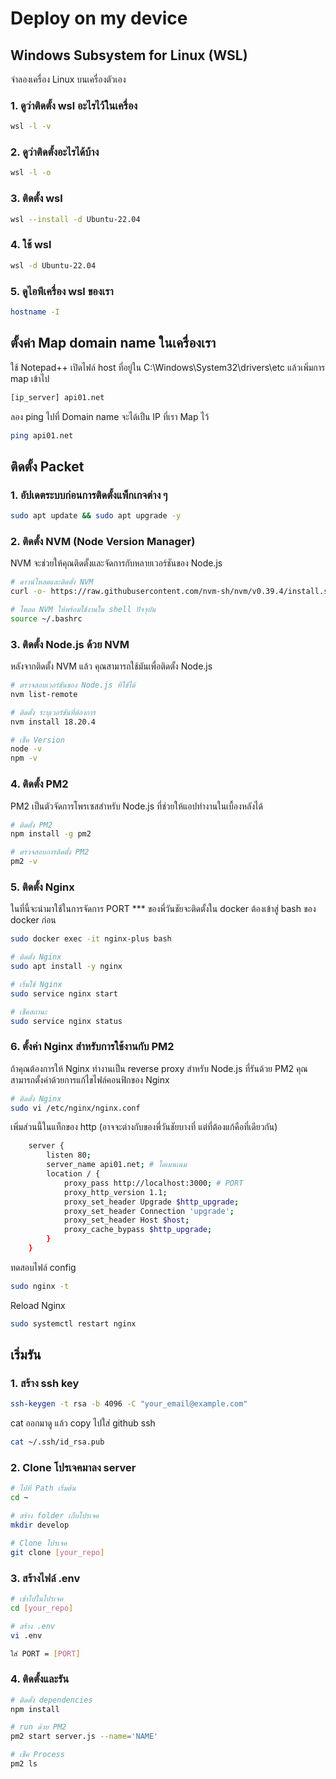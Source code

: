 # Deploy on my device

## Windows Subsystem for Linux (WSL)

จำลองเครื่อง Linux บนเครื่องตัวเอง

### 1. ดูว่าติดตั้ง wsl อะไรไว้ในเครื่อง

```bash
wsl -l -v
```

### 2. ดูว่าติดตั้งอะไรได้บ้าง

```bash
wsl -l -o
```

### 3. ติดตั้ง wsl

```bash
wsl --install -d Ubuntu-22.04
```

### 4. ใช้ wsl

```bash
wsl -d Ubuntu-22.04
```

### 5. ดูไอพีเครื่อง wsl ของเรา

```bash
hostname -I
```

## ตั้งค่า Map domain name ในเครื่องเรา

ใช้ Notepad++ เปิดไฟล์ host ที่อยู่ใน C:\Windows\System32\drivers\etc แล้วเพิ่มการ map เข้าไป

```bash
[ip_server] api01.net
```

ลอง ping ไปที่ Domain name จะได้เป็น IP ที่เรา Map ไว้

```bash
ping api01.net
```

## ติดตั้ง Packet

### 1. อัปเดตระบบก่อนการติดตั้งแพ็กเกจต่าง ๆ

```bash
sudo apt update && sudo apt upgrade -y
```

### 2. ติดตั้ง NVM (Node Version Manager)

NVM จะช่วยให้คุณติดตั้งและจัดการกับหลายเวอร์ชันของ Node.js

```bash
# ดาวน์โหลดและติดตั้ง NVM
curl -o- https://raw.githubusercontent.com/nvm-sh/nvm/v0.39.4/install.sh | bash

# โหลด NVM ให้พร้อมใช้งานใน shell ปัจจุบัน
source ~/.bashrc
```

### 3. ติดตั้ง Node.js ด้วย NVM

หลังจากติดตั้ง NVM แล้ว คุณสามารถใช้มันเพื่อติดตั้ง Node.js

```bash
# ตรวจสอบเวอร์ชันของ Node.js ที่ใช้ได้
nvm list-remote

# ติดตั้ง ระบุเวอร์ชันที่ต้องการ
nvm install 18.20.4

# เช็ค Version
node -v
npm -v
```

### 4. ติดตั้ง PM2

PM2 เป็นตัวจัดการโพรเซสสำหรับ Node.js ที่ช่วยให้แอปทำงานในเบื้องหลังได้

```bash
# ติดตั้ง PM2
npm install -g pm2

# ตรวจสอบการติดตั้ง PM2
pm2 -v
```

### 5. ติดตั้ง Nginx

ในที่นี้จะนำมาใช้ในการจัดการ PORT
*** ของพี่วันชัยจะติดตั้งใน docker ต้องเข้าสู่ bash ของ docker ก่อน

```bash
sudo docker exec -it nginx-plus bash
```


```bash
# ติดตั้ง Nginx
sudo apt install -y nginx

# เริ่มใช้ Nginx
sudo service nginx start

# เช็คสถานะ
sudo service nginx status
```

### 6. ตั้งค่า Nginx สำหรับการใช้งานกับ PM2

ถ้าคุณต้องการให้ Nginx ทำงานเป็น reverse proxy สำหรับ Node.js ที่รันด้วย PM2 คุณสามารถตั้งค่าด้วยการแก้ไขไฟล์คอนฟิกของ Nginx

```bash
# ติดตั้ง Nginx
sudo vi /etc/nginx/nginx.conf
```

เพิ่มส่วนนี้ในแท็กของ http (อาจจะต่างกับของพี่วันชัยบางที่ แต่ที่ต้องแก้คือที่เดียวกัน)

```bash
    server {
        listen 80; 
        server_name api01.net; # โดเมนเนม
        location / {
            proxy_pass http://localhost:3000; # PORT
            proxy_http_version 1.1;
            proxy_set_header Upgrade $http_upgrade;
            proxy_set_header Connection 'upgrade';
            proxy_set_header Host $host;
            proxy_cache_bypass $http_upgrade;
        }
    }
```

ทดสอบไฟล์ config

```bash
sudo nginx -t
```

Reload Nginx

```bash
sudo systemctl restart nginx
```

## เริ่มรัน

### 1. สร้าง ssh key

```bash
ssh-keygen -t rsa -b 4096 -C "your_email@example.com"
```

cat ออกมาดู แล้ว copy ไปใส่ github ssh

```bash
cat ~/.ssh/id_rsa.pub
```

### 2. Clone โปรเจคมาลง server

```bash
# ไปที่ Path เริ่มต้น
cd ~

# สร้าง folder เก็บโปรเจค
mkdir develop

# Clone โปรเจค
git clone [your_repo]
```

### 3. สร้างไฟล์ .env

```bash
# เข้าไปในโปรเจค
cd [your_repo]

# สร้าง .env 
vi .env
```

```bash
ใส่ PORT = [PORT]
```

### 4. ติดตั้งและรัน

```bash
# ติดตั้ง dependencies
npm install

# run ด้วย PM2
pm2 start server.js --name='NAME'

# เช็ค Process
pm2 ls
```
